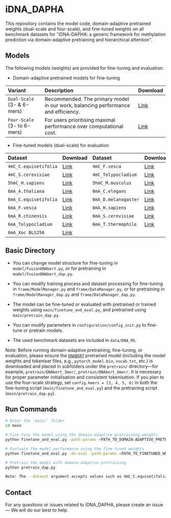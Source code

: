 # iDNA_DAPHA

This repository contains the model code, domain-adaptive pretrained weights (dual-scale and four-scale), and fine-tuned weights on all benchmark datasets for "iDNA-DAPHA: a generic framework for methylation prediction via domain-adaptive pretraining and hierarchical attention".

## Models

The following models (weights) are provided for fine-tuning and evaluation:

- Domain-adaptive pretrained models for fine-tuning

| Variant | Description | Download |
| :--- | :--- | :--- |
| `Dual-Scale` (3- & 6-mers) | Recommended. The primary model in our work, balancing performance and efficiency. | [Link](https://drive.google.com/file/d/1t3Db41Pti4jxjXojkqcIKI3bjOGPyiu3/view?usp=sharing) |
| `Four-Scale` (3- to 6-mers) | For users prioritising maximal performance over computational cost. | [Link](https://drive.google.com/file/d/1wlQjloip0VxOJGXDrG4X5JX4ZA31F94C/view?usp=sharing) |

- Fine-tuned models (dual-scale) for evaluation

| Dataset | Download | Dataset | Download |
| :--- | :--- | :--- | :--- |
| `4mC_C.equisetifolia` | [Link](https://drive.google.com/file/d/1xJ-irPvdyhSqunvApOWB_bOCC99tjQ72/view?usp=sharing) | `4mC_F.vesca` | [Link](https://drive.google.com/file/d/1A99nrNSsM85L-2MrKX3VkOfbuMeOHmXY/view?usp=sharing) |
| `4mC_S.cerevisiae` | [Link](https://drive.google.com/file/d/1IaXbcflo3aoEx7B8E8Cjhvy99jXO-O6C/view?usp=sharing) | `4mC_Tolypocladium` | [Link](https://drive.google.com/file/d/1NQRC2pgwfw6MkaYyXpDuPeGJk4MoJxxM/view?usp=sharing) |
| `5hmC_H.sapiens` | [Link](https://drive.google.com/file/d/1e4dTsq9zTm3F8hr4mEErlmqw6gPQ27AU/view?usp=sharing) | `5hmC_M.musculus` | [Link](https://drive.google.com/file/d/18pF0T6YCuiVS2INg76FICQh6Uj5Hc7gi/view?usp=sharing) |
| `6mA_A.thaliana` | [Link](https://drive.google.com/file/d/1AABQF9VNFL3nTRWlCkq6lm7CgBrCa24o/view?usp=sharing) | `6mA_C.elegans` | [Link](https://drive.google.com/file/d/1th5TwzMUioXpTlBdOqD9Cw952vbwx2lO/view?usp=sharing) |
| `6mA_C.equisetifolia` | [Link](https://drive.google.com/file/d/1tnGpgVE33FHlhR_qSaZUAEjsyMvgHZBy/view?usp=sharing) | `6mA_D.melanogaster` | [Link](https://drive.google.com/file/d/1U_-Aok99m7zsGjafGZfz6fsO7Tr8h32u/view?usp=sharing) |
| `6mA_F.vesca` | [Link](https://drive.google.com/file/d/1wsxdQ_AddhzATQSmfQtFktyMGWzW14I_/view?usp=sharing) | `6mA_H.sapiens` | [Link](https://drive.google.com/file/d/1uiLY2xMJ1Orhim4Pv2L9flZDufWlqOFU/view?usp=sharing) |
| `6mA_R.chinensis` | [Link](https://drive.google.com/file/d/1hGXcteM_Fu-kDy-zsIRFmF20dZciLKEM/view?usp=sharing) | `6mA_S.cerevisiae` | [Link](https://drive.google.com/file/d/1fkD-VJzJ5P22y_AwbxmoKfROb3HLvq7l/view?usp=sharing) |
| `6mA_Tolypocladium` | [Link](https://drive.google.com/file/d/1yaSFjMAYFaCeL0UxGQl9fddxq00RsdZP/view?usp=sharing) | `6mA_T.thermophile` | [Link](https://drive.google.com/file/d/1VTKgT6ALv-_RCXcitQvXKGerU8y2-VFO/view?usp=sharing) |
| `6mA_Xoc BLS256` | [Link](https://drive.google.com/file/d/1TPUCOlZsNBfwVszKLAbO8DNB5nJdbVh-/view?usp=sharing) |

## Basic Directory

- You can change model structure for fine-tuning in `model/FusionDNAbert.py`, or for pretraining in `model/FusionDNAbert_dap.py`.

- You can modify training process and dataset processing for fine-tuning in `frame/ModelManager.py` and `frame/DataManager.py`, or for pretraining in `frame/ModelManager_dap.py` and `frame/DataManager_dap.py`.

- The model can be fine-tuned or evaluated with pretrained or trained weights using `main/finetune_and_eval.py`, and pretrained using `main/pretrain_dap.py`.

- You can modify parameters in `configuration/config_init.py` to fine-tune or pretrain models.

- The used benchmark datasets are included in `data/DNA_MS`.

Note: 
Before running domain-adaptive pretraining, fine-tuning, or evaluation, please ensure the [`DNABERT`](https://github.com/jerryji1993/DNABERT) pretrained model (including the model weights and tokeniser files, e.g., `pytorch_model.bin`, `vocab.txt`, etc.) is downloaded and placed in subfolders under the `pretrain/` directory—for example, `pretrain/DNAbert_3mer/`, `pretrain/DNAbert_6mer/`. It is necessary for proper parameter initialisation and consistent tokenisation. If you plan to use the four-scale strategy, set `config.kmers = [3, 4, 5, 6]` in both the fine-tuning script (`main/finetune_and_eval.py`) and the pretraining script (`main/pretrain_dap.py`).

## Run Commands
```bash
# Enter the `main/` folder
cd main

# Fine-tune the model using the domain-adaptive pretraining weights 
python finetune_and_eval.py -path-params <PATH_TO_DOMAIN-ADAPTIVE_PRETRAINING_WEIGHTS> -dataset <DATASET_NAME>

# Evaluate the model performance using the fine-tuned weights
python finetune_and_eval.py -do-eval -path-params <PATH_TO_FINETUNED_WEIGHTS> -dataset <DATASET_NAME>

# Pretrain the model with domain-adaptive pretraining
python pretrain_dap.py

Note: The --dataset argument accepts values such as 4mC_C.equisetifolia, 4mC_F.vesca, 5hmC_H.sapiens, and other benchmark dataset names.
``` 

## Contact

For any questions or issues related to iDNA_DAPHA, please create an issue — We will do our best to help.

